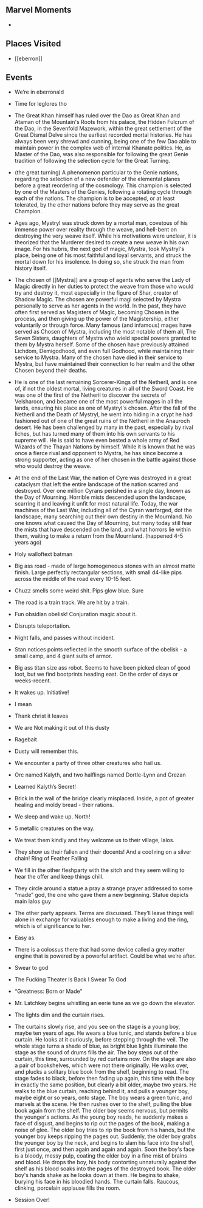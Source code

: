 

## Marvel Moments

-   
    

## Places Visited

- [[eberron]]
    

## Events

- We’re in eberronald
    
- Time for leglores tho
    

- The Great Khan himself has ruled over the Dao as Great Khan and Ataman of the Mountain's Roots from his palace, the Hidden Fulcrum of the Dao, in the Sevenfold Mazework, within the great settlement of the Great Dismal Delve since the earliest recorded mortal histories. He has always been very shrewd and cunning, being one of the few Dao able to maintain power in the complex web of internal Khanate politics. He, as Master of the Dao, was also responsible for following the great Genie tradition of following the selection cycle for the Great Turning.
    
- (the great turning) A phenomenon particular to the Genie nations, regarding the selection of a new defender of the elemental planes before a great reordering of the cosmology. This champion is selected by one of the Masters of the Genies, following a rotating cycle through each of the nations. The champion is to be accepted, or at least tolerated, by the other nations before they may serve as the great Champion.
    
- Ages ago, Mystryl was struck down by a mortal man, covetous of his immense power over reality through the weave, and hell-bent on destroying the very weave itself. While his motivations were unclear, it is theorized that the Murderer desired to create a new weave in his own image. For his hubris, the next god of magic, Mystra, took Mystryl's place, being one of his most faithful and loyal servants, and struck the mortal down for his insolence. In doing so, she struck the man from history itself.
    
- The chosen of [[Mystra]] are a group of agents who serve the Lady of Magic directly in her duties to protect the weave from those who would try and destroy it, most especially in the figure of Shar, creator of Shadow Magic. The chosen are powerful magi selected by Mystra personally to serve as her agents in the world. In the past, they have often first served as Magisters of Magic, becoming Chosen in the process, and then giving up the power of the Magistership, either voluntarily or through force. Many famous (and infamous) mages have served as Chosen of Mystra, including the most notable of them all, The Seven Sisters, daughters of Mystra who wield special powers granted to them by Mystra herself. Some of the chosen have previously attained Lichdom, Demigodhood, and even full Godhood, while maintaining their service to Mystra. Many of the chosen have died in their service to Mystra, but have maintained their connection to her realm and the other Chosen beyond their deaths.
    
- He is one of the last remaining Sorcerer-Kings of the Netheril, and is one of, if not the oldest mortal, living creatures in all of the Sword Coast. He was one of the first of the Netheril to discover the secrets of Velsharoon, and became one of the most powerful mages in all the lands, ensuring his place as one of Mystryl's chosen. After the fall of the Netheril and the Death of Mystryl, he went into hiding in a crypt he had fashioned out of one of the great ruins of the Netheril in the Anauroch desert. He has been challenged by many in the past, especially by rival liches, but has turned many of them into his own servants to his supreme will. He is said to have even bested a whole army of Red Wizards of the Thayan Nations by himself. While it is known that he was once a fierce rival and opponent to Mystra, he has since become a strong supporter, acting as one of her chosen in the battle against those who would destroy the weave.
    
- At the end of the Last War, the nation of Cyre was destroyed in a great cataclysm that left the entire landscape of the nation scarred and destroyed. Over one million Cyrans perished in a single day, known as the Day of Mourning. Horrible mists descended upon the landscape, scarring it and leaving it unfit for most natural life. Today, the war machines of the Last War, including all of the Cyran warforged, dot the landscape, many searching out their own destiny in the Mournland. No one knows what caused the Day of Mourning, but many today still fear the mists that have descended on the land, and what horrors lie within them, waiting to make a return from the Mournland. (happened 4-5 years ago)
    

- Holy walloftext batman
    
- Big ass road - made of large homogeneous stones with an almost matte finish. Large perfectly rectangular sections, with small d4-like pips across the middle of the road every 10-15 feet.
    

- Chuzz smells some weird shit. Pips glow blue. Sure
    
- The road is a train track. We are hit by a train. 
    

- Fun obsidian obelisk! Conjuration magic about it.
    

- Disrupts teleportation.
    
- Night falls, and passes without incident. 
    

- Stan notices points reflected in the smooth surface of the obelisk - a small camp, and 4 giant suits of armor. 
    

- Big ass titan size ass robot. Seems to have been picked clean of good loot, but we find bootprints heading east. On the order of days or weeks-recent.
    

- It wakes up. Initiative!
    

- I mean
    
- Thank christ it leaves
    

- We are Not making it out of this dusty
    

- Ragebait
    
- Dusty will remember this.
    

- We encounter a party of three other creatures who hail us. 
    

- Orc named Kalyth, and two halflings named Dortle-Lynn and Grezan
    
- Learned Kalyth’s Secret!
    

- Brick in the wall of the bridge clearly misplaced. Inside, a pot of greater healing and moldy bread - their rations.
    

- We sleep and wake up. North!
    

- 5 metallic creatures on the way.
    

- We treat them kindly and they welcome us to their village, Ialos.
    
- They show us their fallen and their docents! And a cool ring on a silver chain! Ring of Feather Falling
    
- We fill in the other fleshparty with the sitch and they seem willing to hear the offer and keep things chill.
    

- They circle around a statue a pray a strange prayer addressed to some “made” god, the one who gave them a new beginning. Statue depicts main Ialos guy
    

- The other party appears. Terms are discussed. They’ll leave things well alone in exchange for valuables enough to make a living and the ring, which is of significance to her.
    

- Easy as. 
    
- There is a colossus there that had some device called a grey matter engine that is powered by a powerful artifact. Could be what we’re after.
    

- Swear to god
    

- The Fucking Theater Is Back I Swear To God
    

- “Greatness: Born or Made”
    
- Mr. Latchkey begins whistling an eerie tune as we go down the elevator.
    

- The lights dim and the curtain rises.
    

- The curtains slowly rise, and you see on the stage is a young boy, maybe ten years of age. He wears a blue tunic, and stands before a blue curtain. He looks at it curiously, before stepping through the veil. The whole stage turns a shade of blue, as bright blue lights illuminate the stage as the sound of drums fills the air. The boy steps out of the curtain, this time, surrounded by red curtains now. On the stage are also a pair of bookshelves, which were not there originally. He walks over, and plucks a solitary blue book from the shelf, beginning to read. The stage fades to black, before then fading up again, this time with the boy in exactly the same position, but clearly a bit older, maybe two years. He walks to the blue curtain, reaching behind it, and pulls a younger boy, maybe eight or so years, onto stage. The boy wears a green tunic, and marvels at the scene. He then rushes over to the shelf, pulling the blue book again from the shelf. The older boy seems nervous, but permits the younger's actions. As the young boy reads, he suddenly makes a face of disgust, and begins to rip out the pages of the book, making a noise of glee. The older boy tries to rip the book from his hands, but the younger boy keeps ripping the pages out. Suddenly, the older boy grabs the younger boy by the neck, and begins to slam his face into the shelf, first just once, and then again and again and again. Soon the boy's face is a bloody, messy pulp, coating the older boy in a fine mist of brains and blood. He drops the boy, his body contorting unnaturally against the shelf as his blood soaks into the pages of the destroyed book. The older boy's hands shake as he looks down at them. He begins to shake, burying his face in his bloodied hands. The curtain falls. Raucous, clinking, porcelain applause fills the room.
    

- Session Over!